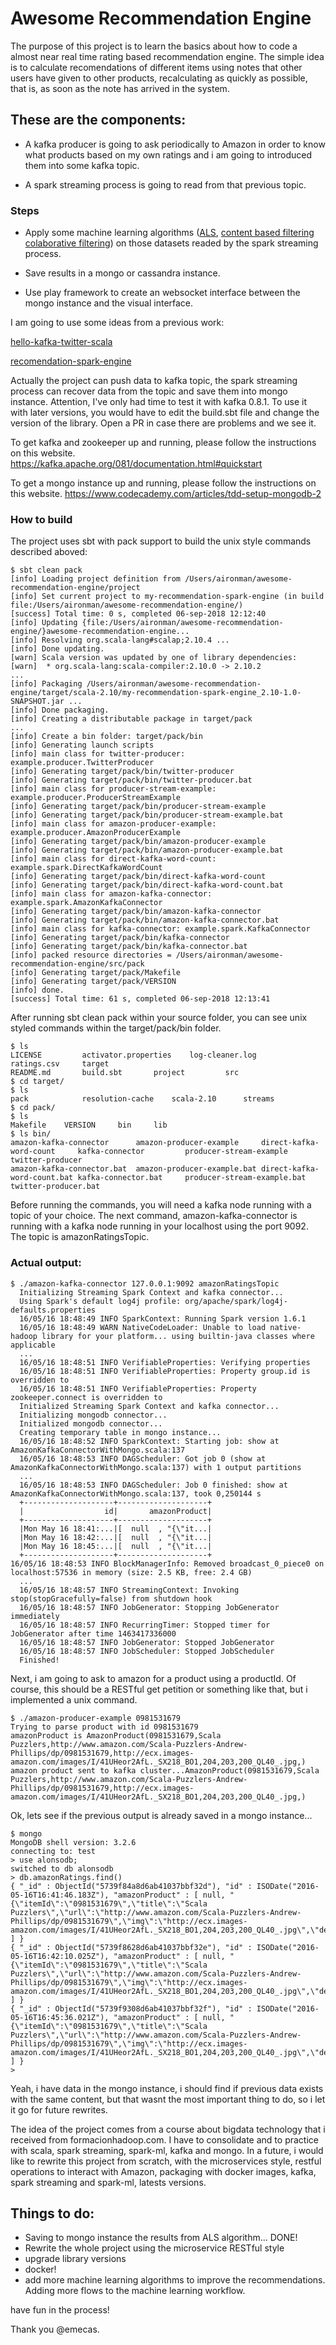 # Awesome Recommendation Engine

The purpose of this project is to learn the basics about how to code a almost near real time 
rating based recommendation engine. The simple idea is to calculate recomendations of 
different items using notes that other users have given to other products, 
recalculating as quickly as possible, that is, as soon as the note has arrived in the system.

## These are the components:

 - A kafka producer is going to ask periodically to Amazon in order to know what products based on my own ratings 
and i am going to introduced them into some kafka topic.

 - A spark streaming process is going to read from that previous topic.

### Steps 
 
 - Apply some machine learning algorithms ([ALS][1], [content based filtering colaborative filtering][2]) on those datasets readed by 
the spark streaming process.

 - Save results in a mongo or cassandra instance.

 - Use play framework to create an websocket interface between the mongo instance and the visual interface.

 
I am going to use some ideas from a previous work: 

[hello-kafka-twitter-scala](https://github.com/alonsoir/hello-kafka-twitter-scala)

[recomendation-spark-engine](https://github.com/alonsoir/recomendation-spark-engine)

Actually the project can push data to kafka topic, the spark streaming process can recover data from the topic and
save them into mongo instance. Attention, I've only had time to test it with kafka 0.8.1. To use it with later versions, you would have to edit the build.sbt file and change the version of the library. Open a PR in case there are problems and we see it. 

To get kafka and zookeeper up and running, please follow the instructions on this website. https://kafka.apache.org/081/documentation.html#quickstart

To get a mongo instance up and running, please follow the instructions on this website.
https://www.codecademy.com/articles/tdd-setup-mongodb-2



### How to build 
The project uses sbt with pack support to build the unix style commands described aboved:

	$ sbt clean pack
	[info] Loading project definition from /Users/aironman/awesome-recommendation-engine/project
	[info] Set current project to my-recommendation-spark-engine (in build file:/Users/aironman/awesome-recommendation-engine/)
	[success] Total time: 0 s, completed 06-sep-2018 12:12:40
	[info] Updating {file:/Users/aironman/awesome-recommendation-engine/}awesome-recommendation-engine...
	[info] Resolving org.scala-lang#scalap;2.10.4 ...
	[info] Done updating.
	[warn] Scala version was updated by one of library dependencies:
	[warn] 	* org.scala-lang:scala-compiler:2.10.0 -> 2.10.2
	...
	[info] Packaging /Users/aironman/awesome-recommendation-engine/target/scala-2.10/my-recommendation-spark-engine_2.10-1.0-SNAPSHOT.jar ...
	[info] Done packaging.
	[info] Creating a distributable package in target/pack
	...
	[info] Create a bin folder: target/pack/bin
	[info] Generating launch scripts
	[info] main class for twitter-producer: example.producer.TwitterProducer
	[info] Generating target/pack/bin/twitter-producer
	[info] Generating target/pack/bin/twitter-producer.bat
	[info] main class for producer-stream-example: example.producer.ProducerStreamExample
	[info] Generating target/pack/bin/producer-stream-example
	[info] Generating target/pack/bin/producer-stream-example.bat
	[info] main class for amazon-producer-example: example.producer.AmazonProducerExample
	[info] Generating target/pack/bin/amazon-producer-example
	[info] Generating target/pack/bin/amazon-producer-example.bat
	[info] main class for direct-kafka-word-count: example.spark.DirectKafkaWordCount
	[info] Generating target/pack/bin/direct-kafka-word-count
	[info] Generating target/pack/bin/direct-kafka-word-count.bat
	[info] main class for amazon-kafka-connector: example.spark.AmazonKafkaConnector
	[info] Generating target/pack/bin/amazon-kafka-connector
	[info] Generating target/pack/bin/amazon-kafka-connector.bat
	[info] main class for kafka-connector: example.spark.KafkaConnector
	[info] Generating target/pack/bin/kafka-connector
	[info] Generating target/pack/bin/kafka-connector.bat
	[info] packed resource directories = /Users/aironman/awesome-recommendation-engine/src/pack
	[info] Generating target/pack/Makefile
	[info] Generating target/pack/VERSION
	[info] done.
	[success] Total time: 61 s, completed 06-sep-2018 12:13:41

After running sbt clean pack within your source folder, you can see unix styled commands within the target/pack/bin folder.

	$ ls
	LICENSE			activator.properties	log-cleaner.log		ratings.csv		target
	README.md		build.sbt		project			src
	$ cd target/
	$ ls
	pack			resolution-cache	scala-2.10		streams
	$ cd pack/
	$ ls
	Makefile	VERSION		bin		lib
	$ ls bin/
	amazon-kafka-connector		amazon-producer-example		direct-kafka-word-count		kafka-connector			producer-stream-example		twitter-producer
	amazon-kafka-connector.bat	amazon-producer-example.bat	direct-kafka-word-count.bat	kafka-connector.bat		producer-stream-example.bat	twitter-producer.bat
	
Before running the commands, you will need a kafka node running with a topic of your choice. The next command, amazon-kafka-connector is running with a kafka node running in your localhost using the port 9092. The topic is amazonRatingsTopic.

### Actual output:
    $ ./amazon-kafka-connector 127.0.0.1:9092 amazonRatingsTopic
	  Initializing Streaming Spark Context and kafka connector...
	  Using Spark's default log4j profile: org/apache/spark/log4j-defaults.properties
	  16/05/16 18:48:49 INFO SparkContext: Running Spark version 1.6.1
	  16/05/16 18:48:49 WARN NativeCodeLoader: Unable to load native-hadoop library for your platform... using builtin-java classes where applicable
	  ...
	  16/05/16 18:48:51 INFO VerifiableProperties: Verifying properties
	  16/05/16 18:48:51 INFO VerifiableProperties: Property group.id is overridden to 
	  16/05/16 18:48:51 INFO VerifiableProperties: Property zookeeper.connect is overridden to 
	  Initialized Streaming Spark Context and kafka connector...
	  Initializing mongodb connector...
	  Initialized mongodb connector...
	  Creating temporary table in mongo instance...
	  16/05/16 18:48:52 INFO SparkContext: Starting job: show at AmazonKafkaConnectorWithMongo.scala:137
	  16/05/16 18:48:53 INFO DAGScheduler: Got job 0 (show at AmazonKafkaConnectorWithMongo.scala:137) with 1 output partitions
	  ...
	  16/05/16 18:48:53 INFO DAGScheduler: Job 0 finished: show at AmazonKafkaConnectorWithMongo.scala:137, took 0,250144 s
	  +--------------------+--------------------+
	  |                  id|       amazonProduct|
	  +--------------------+--------------------+
	  |Mon May 16 18:41:...|[  null  , "{\"it...|
	  |Mon May 16 18:42:...|[  null  , "{\"it...|
	  |Mon May 16 18:45:...|[  null  , "{\"it...|
	  +--------------------+--------------------+
  	16/05/16 18:48:53 INFO BlockManagerInfo: Removed broadcast_0_piece0 on localhost:57536 in memory (size: 2.5 KB, free: 2.4 GB)
	  ...
	  16/05/16 18:48:57 INFO StreamingContext: Invoking stop(stopGracefully=false) from shutdown hook
	  16/05/16 18:48:57 INFO JobGenerator: Stopping JobGenerator immediately
	  16/05/16 18:48:57 INFO RecurringTimer: Stopped timer for JobGenerator after time 1463417336000
	  16/05/16 18:48:57 INFO JobGenerator: Stopped JobGenerator
	  16/05/16 18:48:57 INFO JobScheduler: Stopped JobScheduler
	  Finished!

Next, i am going to ask to amazon for a product using a productId. Of course, this should be a RESTful get petition or something like that, but i implemented a unix command.

	$ ./amazon-producer-example 0981531679
	Trying to parse product with id 0981531679
	amazonProduct is AmazonProduct(0981531679,Scala Puzzlers,http://www.amazon.com/Scala-Puzzlers-Andrew-Phillips/dp/0981531679,http://ecx.images-amazon.com/images/I/41UHeor2AfL._SX218_BO1,204,203,200_QL40_.jpg,)
	amazon product sent to kafka cluster...AmazonProduct(0981531679,Scala Puzzlers,http://www.amazon.com/Scala-Puzzlers-Andrew-Phillips/dp/0981531679,http://ecx.images-amazon.com/images/I/41UHeor2AfL._SX218_BO1,204,203,200_QL40_.jpg,)

Ok, lets see if the previous output is already saved in a mongo instance...

	$ mongo
	MongoDB shell version: 3.2.6
	connecting to: test
	> use alonsodb;
	switched to db alonsodb
	> db.amazonRatings.find()
	{ "_id" : ObjectId("5739f84a8d6ab41037bbf32d"), "id" : ISODate("2016-05-16T16:41:46.183Z"), "amazonProduct" : [ null, "{\"itemId\":\"0981531679\",\"title\":\"Scala Puzzlers\",\"url\":\"http://www.amazon.com/Scala-Puzzlers-Andrew-Phillips/dp/0981531679\",\"img\":\"http://ecx.images-amazon.com/images/I/41UHeor2AfL._SX218_BO1,204,203,200_QL40_.jpg\",\"description\":\"\"}" ] }
	{ "_id" : ObjectId("5739f8628d6ab41037bbf32e"), "id" : ISODate("2016-05-16T16:42:10.025Z"), "amazonProduct" : [ null, "{\"itemId\":\"0981531679\",\"title\":\"Scala Puzzlers\",\"url\":\"http://www.amazon.com/Scala-Puzzlers-Andrew-Phillips/dp/0981531679\",\"img\":\"http://ecx.images-amazon.com/images/I/41UHeor2AfL._SX218_BO1,204,203,200_QL40_.jpg\",\"description\":\"\"}" ] }
	{ "_id" : ObjectId("5739f9308d6ab41037bbf32f"), "id" : ISODate("2016-05-16T16:45:36.021Z"), "amazonProduct" : [ null, "{\"itemId\":\"0981531679\",\"title\":\"Scala Puzzlers\",\"url\":\"http://www.amazon.com/Scala-Puzzlers-Andrew-Phillips/dp/0981531679\",\"img\":\"http://ecx.images-amazon.com/images/I/41UHeor2AfL._SX218_BO1,204,203,200_QL40_.jpg\",\"description\":\"\"}" ] }
	> 


Yeah, i have data in the mongo instance, i should find if previous data exists with the same content, but that wasnt the most important thing to do, so i let it go for future rewrites.

The idea of the project comes from a course about  bigdata technology that i received from formacionhadoop.com. 
I have to consolidate and to practice with scala, spark streaming, spark-ml, kafka and mongo.
In a future, i would like to rewrite this project from scratch, with the microservices style, restful operations to interact with Amazon, packaging with docker images, kafka, spark streaming and spark-ml, latests versions. 

## Things to do:

 - Saving to mongo instance the results from ALS algorithm... DONE!
 - Rewrite the whole project using the microservice RESTful style 
 - upgrade library versions
 - docker!
 - add more machine learning algorithms to improve the recommendations. Adding more flows to the machine learning workflow.


have fun in the process!

[1]: https://dl.acm.org/citation.cfm?id=1608614
[2]: https://spark.apache.org/docs/2.2.0/ml-collaborative-filtering.html

Thank you @emecas.

